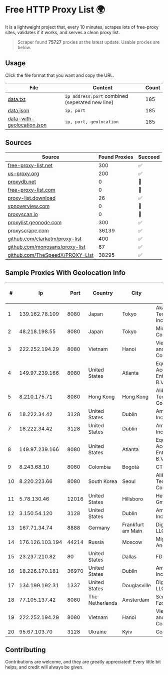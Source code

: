 
# Free HTTP Proxy List 🌍

It is a lightweight project that, every 10 minutes, scrapes lots of free-proxy sites, validates if it works, and serves a clean proxy list.


> Scraper found **75727** proxies at the latest update. Usable proxies are below.

## Usage

Click the file format that you want and copy the URL.


|File|Content|Count|
|----|-------|-----|
|[data.txt](https://raw.githubusercontent.com/themiralay/Proxy-List-World/master/data.txt)|`ip_address:port` combined (seperated new line)|185|
|[data.json](https://raw.githubusercontent.com/themiralay/Proxy-List-World/master/data.json)|`ip, port`|185|
|[data-with-geolocation.json](https://raw.githubusercontent.com/themiralay/Proxy-List-World/master/data-with-geolocation.json)|`ip, port, geolocation`|185|

## Sources

|Source|Found Proxies|Succeed|
|------|-------------|-------|
|[free-proxy-list.net](https://free-proxy-list.net)|300|✅|
|[us-proxy.org](https://www.us-proxy.org)|200|✅|
|[proxydb.net](http://proxydb.net)|0|🚫|
|[free-proxy-list.com](https://free-proxy-list.com/?page=&port=&type%5B%5D=http&type%5B%5D=https&up_time=0&search=Search)|0|🚫|
|[proxy-list.download](https://www.proxy-list.download/HTTP)|26|✅|
|[vpnoverview.com](https://vpnoverview.com/privacy/anonymous-browsing/free-proxy-servers)|0|🚫|
|[proxyscan.io](https://www.proxyscan.io)|0|🚫|
|[proxylist.geonode.com](https://proxylist.geonode.com/api/proxy-list?limit=300&page=1&sort_by=lastChecked&sort_type=desc&protocols=http,https)|300|✅|
|[proxyscrape.com](https://api.proxyscrape.com/v2/?request=displayproxies&protocol=http&timeout=10000&country=all&ssl=all&anonymity=all)|36139|✅|
|[github.com/clarketm/proxy-list](https://raw.githubusercontent.com/clarketm/proxy-list/master/proxy-list-raw.txt)|400|✅|
|[github.com/monosans/proxy-list](https://raw.githubusercontent.com/monosans/proxy-list/main/proxies/http.txt)|67|✅|
|[github.com/TheSpeedX/PROXY-List](https://raw.githubusercontent.com/TheSpeedX/PROXY-List/master/http.txt)|38295|✅|


## Sample Proxies With Geolocation Info

|#|Ip|Port|Country|City|Internet Service Provider|
|-|--|----|-------|----|-------------------------|
|1|139.162.78.109|8080|Japan|Tokyo|Akamai Technologies, Inc.|
|2|48.218.198.55|8080|Japan|Tokyo|Microsoft Corporation|
|3|222.252.194.29|8080|Vietnam|Hanoi|VietNam Post and Telecom Corporation|
|4|149.97.239.166|8080|United States|Atlanta|Equinix (EMEA) Acquisition Enterprises B.V.|
|5|8.210.175.71|8080|Hong Kong|Hong Kong|Alibaba (US) Technology Co., Ltd.|
|6|18.222.34.42|3128|United States|Dublin|Amazon.com, Inc.|
|7|18.222.34.42|3128|United States|Dublin|Amazon.com, Inc.|
|8|149.97.239.166|8080|United States|Atlanta|Equinix (EMEA) Acquisition Enterprises B.V.|
|9|8.243.68.10|8080|Colombia|Bogotá|CTL Colombia|
|10|8.220.223.66|8080|South Korea|Seoul|Alibaba (US) Technology Co., Ltd.|
|11|5.78.130.46|12016|United States|Hillsboro|Hetzner Online GmbH|
|12|3.150.54.120|3128|United States|Dublin|Amazon.com, Inc.|
|13|167.71.34.74|8888|Germany|Frankfurt am Main|DigitalOcean, LLC|
|14|176.126.103.194|44214|Russia|Moscow|Miglovets Egor Andreevich|
|15|23.237.210.82|80|United States|Dallas|FDCservers.net|
|16|18.226.170.181|36970|United States|Dublin|Amazon.com, Inc.|
|17|134.199.192.31|1337|United States|Douglasville|DigitalOcean, LLC|
|18|77.105.137.42|8080|The Netherlands|Amsterdam|Servers Tech Fzco|
|19|222.252.194.29|8080|Vietnam|Hanoi|VietNam Post and Telecom Corporation|
|20|95.67.103.70|3128|Ukraine|Kyiv|Cosmonova|



## Contributing

Contributions are welcome, and they are greatly appreciated! Every
little bit helps, and credit will always be given.

